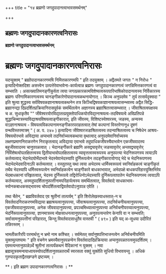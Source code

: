 +++
title = "१४ ब्रह्मणो जगदुपादानत्वाभावसमर्थनम्"

+++


## ब्रह्मणः जगदुपादानकारणत्वनिरासः

**ब्रह्मणो जगदुपादानत्वाभावसमर्थनम्**

# ब्रह्मणः जगदुपादानकारणत्वनिरासः

यदप्युक्तम् " ब्रह्मोपादानकारणमषि निमित्तकारणमपि " इति तदयुक्तम् । अद्वैतमते जगतः " न निरोधः " इत्यादिनोक्तदिशा असत्त्वेन उत्पत्तेरेवाभावेना-कार्यत्वान्न ब्रह्मणः जगदुपादानकारणत्वं जगन्निमित्तकारणत्वं वा सम्भवति । असत्ख्यातिमनङ्गीकुर्वता त्वया जगत्प्रकारकामविशेष्यत्वरूपपारिभाषिकोपादानत्वस्य निर्विकारस्य ब्रह्मणः परिणामिकारणत्वस्य चानङ्गीकारेणोपादानत्वकथनायोगात् । किञ्च अनुपदमेव " तुर्य तत्सर्वदृक्सदा ” इति श्रुत्या शुद्धस्य सर्वविषयकज्ञानाश्रयत्वकथनेन तत्र किञ्चिद्विषयकाज्ञानाश्रयत्वासन्भवस्य अद्वैत सिद्धि- ब्रह्मानन्द्या दिप्रदर्शितप्रक्रियानिरासपूर्वकं समर्थितत्वेन अज्ञानस्य ब्रह्माश्रितत्त्वासम्भवात् । जीवाश्रितत्वपक्षस्य च अ. सुधाकृतैव "" जीवेश्वरयोरविद्यातत्प्रयुक्तोपाधिकयोरविद्यानाश्रयत्व-तदविषयत्वे अविप्रतिपन्ने शुद्धाचिन्मात्रस्याविद्याश्रयविषयत्वाङ्गीकारात्, इति जीवस्य, विशिष्टस्येश्वरस्य, जडस्य, अन्यस्य वाऽज्ञानाश्रयत्व - विषयत्वविकल्पानामनङ्गीकारपराहतत्वात् तेषां कल्पानां विस्तरेणानूध दूषणं ग्रन्थविस्तरमात्रम् " ( अ. प. २४० ) इत्यादिना जीवेश्वरजडाश्रितत्वस्य तदन्याश्रितत्वस्य च निषेधेन आश्रय-विषययोरभावे अविद्याया अप्यभावे तदनिर्वाच्यत्वकथाया वृथात्वाद् अनुपदमेवानिर्वाच्यस्य लक्षणप्रमाणनिराकरणेन निराकृतत्वाद् अविद्याया एवाभावे तदुपाधिकजीवस्यैवाभावेन एकजीववादस्य बहुजीववादस्य चानुपपन्नत्वात् । भेदानङ्गीकारे ब्रह्मणि असद्व्यावृत्तेर् जडव्यावृत्तेर् अन्तवद्व्यावृत्तेर् निर्विशेषत्वोपलक्षितत्त्वस्य द्वितीयाभावोपलक्षितत्वस्य व्यावृत्तत्वस्वरूपस्य अनुपपत्त्या भेदनिरूपणस्य त्वयाऽपि कर्तव्यत्वाद् भेदाभेदयोर्भेदाभावे भेदस्येवाभेदस्यापि दुर्निरूपत्वेन तदङ्गीकारायोगाद् भेदे च भेदनिरूपणस्य भेदाभेदभेदवादिनाऽपि कर्तव्यत्वात् । वस्तुतस्तु यथा त्वया अभेदस्य धार्मिस्वरूपत्वं स्वनिर्वाहकत्वं चाङ्गीकृतं तथैव भेदस्यापि धर्मिस्वरूपत्वेन स्वनिर्वाहकत्वेन चाङ्गीकारे बाधकाभावात्, अभेदपक्षे बाधकपरिहारयुक्तिभिरेव भेदबाधकानां परिहृतत्वात्, भेदस्य दुर्निरूपत्वे तद्विरोधिनोऽभेदस्यापि दुर्निरूपत्वापातेन भेदनिरूपणस्य त्वयाऽपि कर्तव्यत्वात्, अस्मदुपदर्शितानुपपत्तीनामपरिहार्यत्वस्य समर्थितत्वात्, विवर्तवादे साधकाभाव- स्योनकबाधकसद्भावस्य चोपदर्शितत्वाद्विवर्तवादोऽनुपपन्न एवेति ।

तथा चैतेन, " ब्रह्मविवर्तवाद एव श्रुतीनां तात्पर्यम् " इति शिरोलेखस्याधस्तात्-न च विवर्तवादनिराकरणमविद्याया ब्रह्मश्रयत्वानुपपत्त्या, जीवाश्रयत्वानुपपत्त्या, तदनिर्वचनीयत्वानुपपत्त्या, एकजीववादानुपपत्त्या, अनेक जीववादानुपपत्त्या, प्रपञ्चमिथ्यात्वानुपपत्त्या अनिर्वचनीयरव्यात्यनुपपत्त्या, भेदर्निरूपत्वानुपपत्त्या, ज्ञानमात्रस्य मोक्षसाधनत्वानुपपत्त्या, अनुपपत्यन्तरेण केनापि वा न सम्भवति; सर्वासामनुपपत्तीनां परिहारात्, किन्तु विवर्तवादसाधुतैव वास्तवी " ( ४९० ) इति यद् अ-सुधया उदीरितं तन्निरस्तम् ।

भामतीकारैरपि परमार्थत्तु न भ्रमो नाम कश्चित् । सर्वमेतत् सर्वानुषपत्तिभाजनत्वेन अनिर्वचनीयमिति युक्तमुत्पश्यामः " इति वचनेन भ्रमस्यैवानुपपन्नन्वेन विवर्तवादादिप्रक्रियाया अप्यनुपपन्नतरत्वमुपदर्शितम् । एवमत्यन्तानुपपन्नेऽर्थे श्रुतीनां तात्पर्यंकथनं वैदिकानां न युक्तम् । नवा ब्रह्मसूत्रसमन्वयाध्वायस्योपदर्शितानुपपन्नतरार्थे स्वरसता वक्तुं युक्तेति सुधियो विभावयन्तु । अधिकं गुरुपादकृताद्वैतखण्डने द्रष्टव्यम् ।

**। इति ब्रह्मण उपादानकारणत्वनिरासः । **

